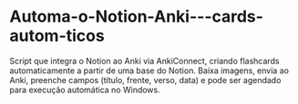 # Automa-o-Notion-Anki---cards-autom-ticos
Script que integra o Notion ao Anki via AnkiConnect, criando flashcards automaticamente a partir de uma base do Notion. Baixa imagens, envia ao Anki, preenche campos (título, frente, verso, data) e pode ser agendado para execução automática no Windows.
